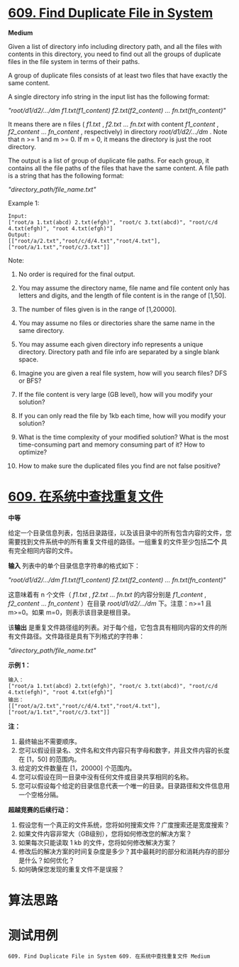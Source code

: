 # [609. Find Duplicate File in System][enTitle]

**Medium**

Given a list of directory info including directory path, and all the files with contents in this directory, you need to find out all the groups of duplicate files in the file system in terms of their paths.

A group of duplicate files consists of at least two files that have exactly the same content.

A single directory info string in the input list has the following format:

 *"root/d1/d2/.../dm f1.txt(f1_content) f2.txt(f2_content) ... fn.txt(fn_content)"* 

It means there are n files ( *f1.txt* ,  *f2.txt*  ...  *fn.txt*  with content  *f1_content* ,  *f2_content*  ...  *fn_content* , respectively) in directory  *root/d1/d2/.../dm* . Note that n >= 1 and m >= 0. If m = 0, it means the directory is just the root directory.

The output is a list of group of duplicate file paths. For each group, it contains all the file paths of the files that have the same content. A file path is a string that has the following format:

 *"directory_path/file_name.txt"* 

Example 1:

```
Input:
["root/a 1.txt(abcd) 2.txt(efgh)", "root/c 3.txt(abcd)", "root/c/d 4.txt(efgh)", "root 4.txt(efgh)"]
Output:  
[["root/a/2.txt","root/c/d/4.txt","root/4.txt"],["root/a/1.txt","root/c/3.txt"]]

```



Note:

1. No order is required for the final output. 
2. You may assume the directory name, file name and file content only has letters and digits, and the length of file content is in the range of [1,50]. 
3. The number of files given is in the range of [1,20000]. 
4. You may assume no files or directories share the same name in the same directory. 
5. You may assume each given directory info represents a unique directory. Directory path and file info are separated by a single blank space.




1. Imagine you are given a real file system, how will you search files? DFS or BFS? 
2. If the file content is very large (GB level), how will you modify your solution? 
3. If you can only read the file by 1kb each time, how will you modify your solution? 
4. What is the time complexity of your modified solution? What is the most time-consuming part and memory consuming part of it? How to optimize? 
5. How to make sure the duplicated files you find are not false positive?


# [609. 在系统中查找重复文件][cnTitle]

**中等**

给定一个目录信息列表，包括目录路径，以及该目录中的所有包含内容的文件，您需要找到文件系统中的所有重复文件组的路径。一组重复的文件至少包括**二个** 具有完全相同内容的文件。

**输入** 列表中的单个目录信息字符串的格式如下：

 *"root/d1/d2/.../dm f1.txt(f1_content) f2.txt(f2_content) ... fn.txt(fn_content)"* 

这意味着有 n 个文件（ *f1.txt* ,  *f2.txt*  ...  *fn.txt*  的内容分别是  *f1_content* ,  *f2_content*  ...  *fn_content* ）在目录  *root/d1/d2/.../dm*  下。注意：n>=1 且 m>=0。如果 m=0，则表示该目录是根目录。

该**输出** 是重复文件路径组的列表。对于每个组，它包含具有相同内容的文件的所有文件路径。文件路径是具有下列格式的字符串：

 *"directory_path/file_name.txt"* 

**示例 1：** 

```
输入：
["root/a 1.txt(abcd) 2.txt(efgh)", "root/c 3.txt(abcd)", "root/c/d 4.txt(efgh)", "root 4.txt(efgh)"]
输出：  
[["root/a/2.txt","root/c/d/4.txt","root/4.txt"],["root/a/1.txt","root/c/3.txt"]]

```



**注：** 

1. 最终输出不需要顺序。 
2. 您可以假设目录名、文件名和文件内容只有字母和数字，并且文件内容的长度在 [1，50] 的范围内。 
3. 给定的文件数量在 [1，20000] 个范围内。 
4. 您可以假设在同一目录中没有任何文件或目录共享相同的名称。 
5. 您可以假设每个给定的目录信息代表一个唯一的目录。目录路径和文件信息用一个空格分隔。



**超越竞赛的后续行动：** 

1. 假设您有一个真正的文件系统，您将如何搜索文件？广度搜索还是宽度搜索？ 
2. 如果文件内容非常大（GB级别），您将如何修改您的解决方案？ 
3. 如果每次只能读取 1 kb 的文件，您将如何修改解决方案？ 
4. 修改后的解决方案的时间复杂度是多少？其中最耗时的部分和消耗内存的部分是什么？如何优化？ 
5. 如何确保您发现的重复文件不是误报？




# 算法思路

# 测试用例
```
609. Find Duplicate File in System 609. 在系统中查找重复文件 Medium
```

[enTitle]: https://leetcode.com/problems/find-duplicate-file-in-system/
[cnTitle]: https://leetcode-cn.com/problems/find-duplicate-file-in-system/
